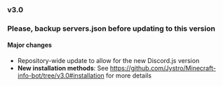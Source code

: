 ### v3.0
### **Please, backup servers.json before updating to this version**
#### Major changes
* Repository-wide update to allow for the new Discord.js version
* **New installation methods**: See https://github.com/Jystro/Minecraft-info-bot/tree/v3.0#installation for more details